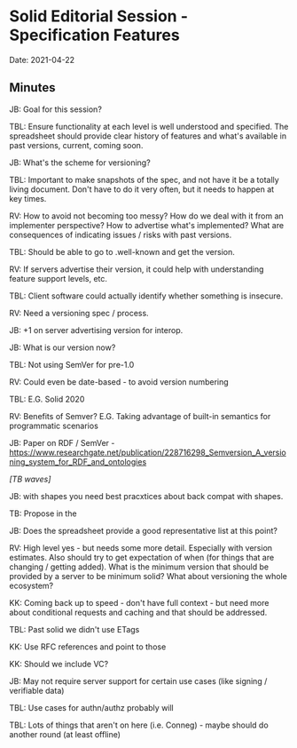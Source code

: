 # Solid Editorial Session - Specification Features
Date: 2021-04-22

## Minutes

JB: Goal for this session?

TBL: Ensure functionality at each level is well understood and specified. The spreadsheet should provide clear history of features and what's available in past versions, current, coming soon.

JB: What's the scheme for versioning?

TBL: Important to make snapshots of the spec, and not have it be a totally living document. Don't have to do it very often, but it needs to happen at key times.

RV: How to avoid not becoming too messy? How do we deal with it from an implementer perspective? How to advertise what's implemented? What are consequences of indicating issues / risks with past versions.

TBL: Should be able to go to .well-known and get the version. 

RV: If servers advertise their version, it could help with understanding feature support levels, etc.

TBL: Client software could actually identify whether something is insecure.

RV: Need a versioning spec / process.

JB: +1 on server advertising version for interop.

JB: What is our version now?

TBL: Not using SemVer for pre-1.0

RV: Could even be date-based - to avoid version numbering

TBL: E.G. Solid 2020

RV: Benefits of Semver? E.G. Taking advantage of built-in semantics for programmatic scenarios

JB: Paper on RDF / SemVer - https://www.researchgate.net/publication/228716298_Semversion_A_versioning_system_for_RDF_and_ontologies

*[TB waves]*

JB:  with shapes you need best pracxtices about back compat with shapes.

TB: Propose in the

JB: Does the spreadsheet provide a good representative list at this point?

RV: High level yes - but needs some more detail. Especially with version estimates. Also should try to get expectation of when (for things that are changing / getting added). What is the minimum version that should be provided by a server to be minimum solid? What about versioning the whole ecosystem?

KK: Coming back up to speed - don't have full context - but need more about conditional requests and caching and that should be addressed.

TBL: Past solid we didn't use ETags

KK: Use RFC references and point to those

KK: Should we include VC?

JB: May not require server support for certain use cases (like signing / verifiable data)

TBL: Use cases for authn/authz probably will

TBL: Lots of things that aren't on here (i.e. Conneg) - maybe should do another round (at least offline)
